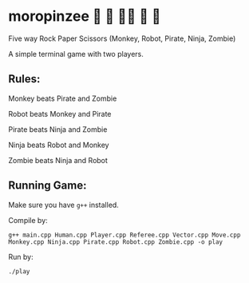# moropinzee 🐒 🤖 🏴‍☠️ 🥷 🧟
Five way Rock Paper Scissors (Monkey, Robot, Pirate, Ninja, Zombie)

A simple terminal game with two players.

## Rules:
Monkey beats Pirate and Zombie

Robot beats Monkey and Pirate

Pirate beats Ninja and Zombie

Ninja beats Robot and Monkey

Zombie beats Ninja and Robot 

## Running Game:
Make sure you have `g++` installed.


Compile by:

```
g++ main.cpp Human.cpp Player.cpp Referee.cpp Vector.cpp Move.cpp Monkey.cpp Ninja.cpp Pirate.cpp Robot.cpp Zombie.cpp -o play
```

Run by:

```
./play
```
